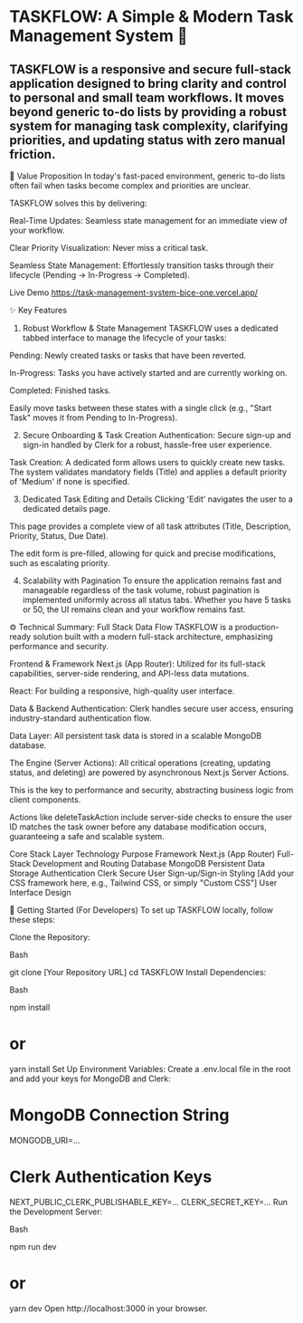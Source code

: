# TASKFLOW: A Simple & Modern Task Management System 🚀
## TASKFLOW is a responsive and secure full-stack application designed to bring clarity and control to personal and small team workflows. It moves beyond generic to-do lists by providing a robust system for managing task complexity, clarifying priorities, and updating status with zero manual friction.

🌟 Value Proposition
In today's fast-paced environment, generic to-do lists often fail when tasks become complex and priorities are unclear.

TASKFLOW solves this by delivering:

Real-Time Updates: Seamless state management for an immediate view of your workflow.

Clear Priority Visualization: Never miss a critical task.

Seamless State Management: Effortlessly transition tasks through their lifecycle (Pending → In-Progress → Completed).

Live Demo
https://task-management-system-bice-one.vercel.app/


✨ Key Features
1. Robust Workflow & State Management
TASKFLOW uses a dedicated tabbed interface to manage the lifecycle of your tasks:

Pending: Newly created tasks or tasks that have been reverted.

In-Progress: Tasks you have actively started and are currently working on.

Completed: Finished tasks.

Easily move tasks between these states with a single click (e.g., "Start Task" moves it from Pending to In-Progress).

2. Secure Onboarding & Task Creation
Authentication: Secure sign-up and sign-in handled by Clerk for a robust, hassle-free user experience.

Task Creation: A dedicated form allows users to quickly create new tasks. The system validates mandatory fields (Title) and applies a default priority of 'Medium' if none is specified.

3. Dedicated Task Editing and Details
Clicking 'Edit' navigates the user to a dedicated details page.

This page provides a complete view of all task attributes (Title, Description, Priority, Status, Due Date).

The edit form is pre-filled, allowing for quick and precise modifications, such as escalating priority.

4. Scalability with Pagination
To ensure the application remains fast and manageable regardless of the task volume, robust pagination is implemented uniformly across all status tabs. Whether you have 5 tasks or 50, the UI remains clean and your workflow remains fast.

⚙️ Technical Summary: Full Stack Data Flow
TASKFLOW is a production-ready solution built with a modern full-stack architecture, emphasizing performance and security.

Frontend & Framework
Next.js (App Router): Utilized for its full-stack capabilities, server-side rendering, and API-less data mutations.

React: For building a responsive, high-quality user interface.

Data & Backend
Authentication: Clerk handles secure user access, ensuring industry-standard authentication flow.

Data Layer: All persistent task data is stored in a scalable MongoDB database.

The Engine (Server Actions): All critical operations (creating, updating status, and deleting) are powered by asynchronous Next.js Server Actions.

This is the key to performance and security, abstracting business logic from client components.

Actions like deleteTaskAction include server-side checks to ensure the user ID matches the task owner before any database modification occurs, guaranteeing a safe and scalable system.

Core Stack
Layer	Technology	Purpose
Framework	Next.js (App Router)	Full-Stack Development and Routing
Database	MongoDB	Persistent Data Storage
Authentication	Clerk	Secure User Sign-up/Sign-in
Styling	[Add your CSS framework here, e.g., Tailwind CSS, or simply "Custom CSS"]	User Interface Design


🚀 Getting Started (For Developers)
To set up TASKFLOW locally, follow these steps:

Clone the Repository:

Bash

git clone [Your Repository URL]
cd TASKFLOW
Install Dependencies:

Bash

npm install
# or
yarn install
Set Up Environment Variables:
Create a .env.local file in the root and add your keys for MongoDB and Clerk:

# MongoDB Connection String
MONGODB_URI=...

# Clerk Authentication Keys
NEXT_PUBLIC_CLERK_PUBLISHABLE_KEY=...
CLERK_SECRET_KEY=...
Run the Development Server:

Bash

npm run dev
# or
yarn dev
Open http://localhost:3000 in your browser.
